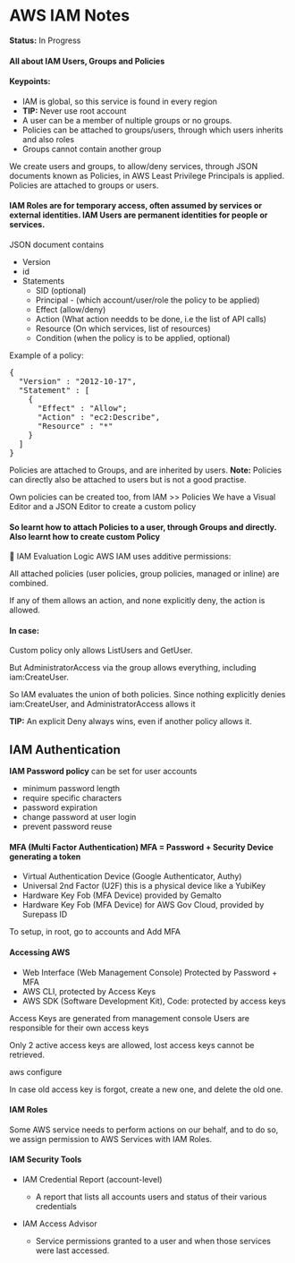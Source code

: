 # AWS IAM Notes

**Status:** In Progress

#### All about IAM Users, Groups and Policies

#### Keypoints:

- IAM is global, so this service is found in every region
- **TIP:** Never use root account
- A user can be a member of nultiple groups or no groups.
- Policies can be attached to groups/users, through which users inherits and also roles
- Groups cannot contain another group

We create users and groups, to allow/deny services, through JSON documents known as Policies, in AWS Least Privilege Principals is applied. Policies are attached to groups or users.

#### IAM Roles are for temporary access, often assumed by services or external identities. IAM Users are permanent identities for people or services.

JSON document contains 
- Version
- id
- Statements
  - SID (optional)
  - Principal - (which account/user/role the policy to be applied)
  - Effect (allow/deny)
  - Action (What action needds to be done, i.e the list of API calls)
  - Resource (On which services, list of resources)
  - Condition (when the policy is to be applied, optional)

Example of a policy:

<pre>{
  "Version" : "2012-10-17",
  "Statement" : [
    {
      "Effect" : "Allow";
      "Action" : "ec2:Describe",
      "Resource" : "*"
    }
  ]
}</pre>

Policies are attached to Groups, and are inherited by users.
**Note:** Policies can directly also be attached to users but is not a good practise.

Own policies can be created too, from IAM >> Policies
We have a Visual Editor and a JSON Editor to create a custom policy

#### So learnt how to attach Policies to a user, through Groups and directly. Also learnt how to create custom Policy

🔐 IAM Evaluation Logic
AWS IAM uses additive permissions:

All attached policies (user policies, group policies, managed or inline) are combined.

If any of them allows an action, and none explicitly deny, the action is allowed.

#### In case:

Custom policy only allows ListUsers and GetUser.

But AdministratorAccess via the group allows everything, including iam:CreateUser.

So IAM evaluates the union of both policies. Since nothing explicitly denies iam:CreateUser, and AdministratorAccess allows it

**TIP:** An explicit Deny always wins, even if another policy allows it.


## IAM Authentication

**IAM Password policy** can be set for user accounts
- minimum password length
- require specific characters
- password expiration
- change password at user login
- prevent password reuse

#### MFA (Multi Factor Authentication) MFA = Password + Security Device generating a token

- Virtual Authentication Device (Google Authenticator, Authy)
- Universal 2nd Factor (U2F) this is a physical device like a YubiKey
- Hardware Key Fob (MFA Device) provided by Gemalto
- Hardware Key Fob (MFA Device) for AWS Gov Cloud, provided by Surepass ID

To setup, in root, go to accounts and Add MFA

#### Accessing AWS
- Web Interface (Web Management Console) Protected by Password + MFA
- AWS CLI, protected by Access Keys
- AWS SDK (Software Development Kit), Code: protected by access keys

Access Keys are generated from management console
Users are responsible for their own access keys

Only 2 active access keys are allowed, lost access keys cannot be retrieved.

aws configure

In case old access key is forgot, create a new one, and delete the old one.

#### IAM Roles

Some AWS service needs to perform actions on our behalf, and to do so, we assign permission to AWS Services with IAM Roles.

#### IAM Security Tools

- IAM Credential Report (account-level)
  - A report that lists all accounts users and status of their various credentials

- IAM Access Advisor
  - Service permissions granted to a user and when those services were last accessed.







